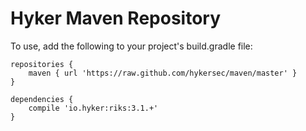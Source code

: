 Hyker Maven Repository
=====

To use, add the following to your project's build.gradle file:

```
repositories {
    maven { url 'https://raw.github.com/hykersec/maven/master' }
}

dependencies {
    compile 'io.hyker:riks:3.1.+'
}
```